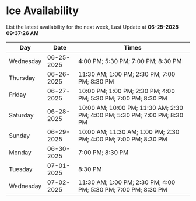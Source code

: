 # Ice Availability

List the latest availability for the next week, Last Update at **06-25-2025 09:37:26 AM**

| Day         | Date        | Times       |
| ----------- | ----------- | ----------- |
|Wednesday|06-25-2025|4:00 PM; 5:30 PM; 7:00 PM; 8:30 PM|
|Thursday|06-26-2025|11:30 AM; 1:00 PM; 2:30 PM; 7:00 PM; 8:30 PM|
|Friday|06-27-2025|10:00 PM; 1:00 PM; 2:30 PM; 4:00 PM; 5:30 PM; 7:00 PM; 8:30 PM|
|Saturday|06-28-2025|10:00 AM; 10:00 PM; 11:30 AM; 2:30 PM; 4:00 PM; 5:30 PM; 7:00 PM; 8:30 PM|
|Sunday|06-29-2025|10:00 AM; 11:30 AM; 1:00 PM; 2:30 PM; 4:00 PM; 7:00 PM; 8:30 PM|
|Monday|06-30-2025|7:00 PM; 8:30 PM|
|Tuesday|07-01-2025|8:30 PM|
|Wednesday|07-02-2025|11:30 AM; 1:00 PM; 2:30 PM; 4:00 PM; 5:30 PM; 7:00 PM; 8:30 PM|
